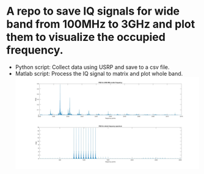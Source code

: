 # A repo to save IQ signals for wide band from 100MHz to 3GHz and plot them to visualize the occupied frequency.
- Python script: Collect data using USRP and save to a csv file.
- Matlab script: Process the IQ signal to matrix and plot whole band.
![2.45GHz center frequency and Whole band from 100MHz to 3GHz](./results_fullband_2450PSD.jpg)
